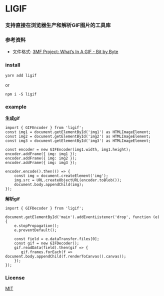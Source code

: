 # LIGIF

### 支持直接在浏览器生产和解析GIF图片的工具库

### 参考资料
* 文件格式: [3MF Project: What’s In A GIF - Bit by Byte](http://www.matthewflickinger.com/lab/whatsinagif/bits_and_bytes.asp)


### install

```bash
yarn add ligif
```

or

```ba
npm i -S ligif
```

### example

**生成gif**

```javas
import { GIFEncoder } from 'ligif';
const img1 = document.getElementById('img1') as HTMLImageElement;
const img2 = document.getElementById('img2') as HTMLImageElement;
const img3 = document.getElementById('img3') as HTMLImageElement;

const encoder = new GIFEncoder(img1.width, img1.height);
encoder.addFrame({ img: img1 });
encoder.addFrame({ img: img2 });
encoder.addFrame({ img: img3 });

encoder.encode().then(() => {
    const img = document.createElement('img');
    img.src = URL.createObjectURL(encoder.toBlob());
    document.body.appendChild(img);
});

```



**解析gif**

```javas
import { GIFDecoder } from 'ligif';

document.getElementById('main').addEventListener('drop', function (e) {
    e.stopPropagation();
    e.preventDefault();

    const field = e.dataTransfer.files[0];
    const gif = new GIFDecoder();
    gif.readData(field).then(gif => {
       gif.frames.forEach(f => document.body.appendChild(f.renderToCanvas().canvas));
    });
});
```



### License

[MIT](http://opensource.org/licenses/MIT)